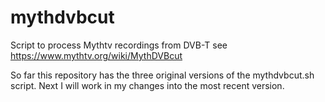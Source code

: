 # mythdvbcut
Script to process Mythtv recordings from DVB-T see https://www.mythtv.org/wiki/MythDVBcut

So far this repository has the three original versions of the mythdvbcut.sh script. Next I will work in my changes into the most recent version.
